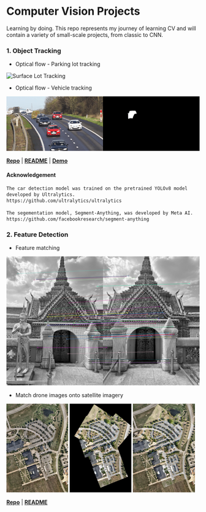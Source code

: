# Computer Vision Projects
Learning by doing. This repo represents my journey of learning CV and will contain a variety of small-scale projects, from classic to CNN.  


### 1. Object Tracking
    
- Optical flow - Parking lot tracking

![Surface Lot Tracking](media/demo/1_OF_parkinglot_tracking.gif)

- Optical flow - Vehicle tracking

![Vehicle Tracking](media/demo/1_OF_vehicle_tracking.gif)


[**Repo**](1-object-tracking/optical-flow) | [**README**](1-object-tracking/optical-flow/README.md) | [**Demo**](https://www.youtube.com/watch?v=uecvioD0xVw)

#### Acknowledgement 

    The car detection model was trained on the pretrained YOLOv8 model developed by Ultralytics.
    https://github.com/ultralytics/ultralytics 

    The segementation model, Segment-Anything, was developed by Meta AI.
    https://github.com/facebookresearch/segment-anything 

### 2. Feature Detection

- Feature matching

![Feature Matching](media/demo/2-FT-temple.jpg)

- Match drone images onto satellite imagery

<img src="media/out/feature_matching/satellite.jpg" alt="satellite" style="width: 32%;"> <img src="media/out/feature_matching/transparent.jpg" alt="stitched" style="width: 32%;"> <img src="media/out/feature_matching/filled.jpg" alt="overlaid" style="width: 32%;">


[**Repo**](2-feature-detection) | [**README**](2-feature-detection/README.md) 




